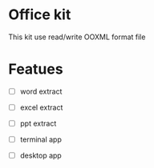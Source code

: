 # Office kit
This kit use read/write OOXML format file

# Featues
- [ ] word extract
- [ ] excel extract
- [ ] ppt extract
- [ ] terminal app
- [ ] desktop app

